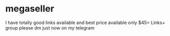 # megaseller
I have totally good links available and best price available only $45= Links+ group please dm just now on my telegram 
